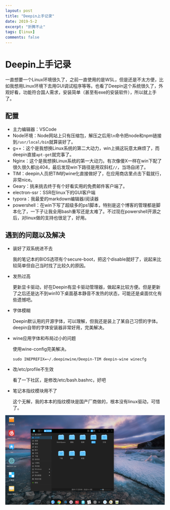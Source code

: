 ```yaml
---
layout: post
title: "Deepin上手记录"
date: 2019-5-2
excerpt: "折腾不止"
tags: [linux]
comments: false
---
```


# Deepin上手记录

一直想要一个Linux环境很久了，之前一直使用的是WSL，但是还是不太方便，比如我想用Linux环境下去用GUI调试程序等等。也看了Deepin这个系统很久了，外观好看，功能符合国人需求，安装简单（甚至有exe的安装软件），所以就上手了。

## 配置

- 主力编辑器：VSCode
- Node环境：Node网站上只有压缩包，解压之后用`ln`命令把node和npm链接到`/usr/local/bin`就算装好了。
- g++：这个是我想换Linux系统的第二大动力，win上搞这玩意太麻烦了，而deepin直接`apt-get`就完事了。
- Nginx：这个是我想换Linux系统的第一大动力。有次像傻X一样在win下配了很久很久都出404，最后发现win下路径是用双斜杠`//`，当场自闭了。
- TIM：deepin人员把TIM的wine化直接做好了，在应用商店里点击下载就行，非常nice。
- Geary：挑来挑去终于有个好看实用的免费邮件客户端了。
- electron-ssr：SSR在linux下的GUI客户端
- typora：我最爱的markdown编辑器/阅读器
- powershell：在win下写了超级多的ps1脚本，特别是这个博客的管理都是脚本化了，一下子让我全用bash重写还是太难了。不过现在powershell开源之后，对linux做的支持也很足了，好用。



## 遇到的问题以及解决

- 装好了双系统进不去

  我的笔记本的BIOS选项有个secure-boot，把这个disable就好了，说起来比较简单但自己当时找了比较久的原因。

- 发热过高

  更新显卡驱动，好在Deepin有显卡驱动管理器，做起来比较方便。但是更新了之后还是达不到win10下桌面基本静音不发热的状态，可能还是桌面优化有些遗憾吧。

- 字体模糊

  Deepin默认用的开源字体，可以理解，但我还是装上了某自己习惯的字体。deepin自带的字体安装器非常好用，完美解决。

- wine应用字体和布局过小的问题

  使用wine-config完美解决。
  
  ```shell
  sudo INEPREFIX=~/.deepinwine/Deepin-TIM deepin-wine winecfg
  ```
  
- 改/etc/profile不生效

  看了一下社区，是修改/etc/bash.bashrc，好吧
  
- 笔记本指纹模块用不了

  这个无解，我的本本的指纹模块是国产厂商做的，根本没有linux驱动，可惜了。

![1556793612960](../assets/img/mdimg/2019-5-2-Deepin上手记录/1556793612960.png)